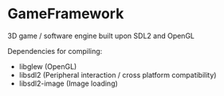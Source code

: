 # GameFramework
3D game / software engine built upon SDL2 and OpenGL

Dependencies for compiling:
- libglew         (OpenGL)
- libsdl2         (Peripheral interaction / cross platform compatibility)
- libsdl2-image   (Image loading)

